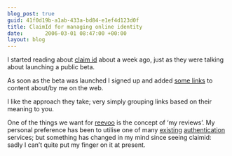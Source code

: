 ```yaml
---
blog_post: true
guid: 41f0d19b-a1ab-433a-bd84-e1ef4d123d0f
title: ClaimId for managing online identity
date:       2006-03-01 08:47:00 +00:00
layout: blog
---
```


I started reading about [claim id](http://claimid.com) about a week ago,
just as they were talking about launching a public beta.

As soon as the beta was launched I signed up and added [some
links](http://claimid.com/chrisjroos) to content about/by me on the web.

I like the approach they take; very simply grouping links based on their
meaning to you.

One of the things we want for [reevoo](http://www.reevoo.com) is the
concept of ‘my reviews’. My personal preference has been to utilise one
of many [existing](http://www.sixapart.com/typekey/index)
[authentication](http://openid.net/) services; but something has changed
in my mind since seeing claimid: sadly I can’t quite put my finger on it
at present.
